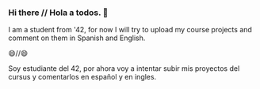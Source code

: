 ### Hi there // Hola a todos. 👋

I am a student from '42, for now I will try to upload my course projects and comment on them in Spanish and English.

:smile://:smile:

Soy estudiante del 42, por ahora voy a intentar subir mis proyectos del cursus y comentarlos en español y en ingles. 


<!--
**ducksdoor/ducksdoor** is a ✨ _special_ ✨ repository because its `README.md` (this file) appears on your GitHub profile.

Here are some ideas to get you started:

- 🔭 I’m currently working on ...
- 🌱 I’m currently learning ...
- 👯 I’m looking to collaborate on ...
- 🤔 I’m looking for help with ...
- 💬 Ask me about ...
- 📫 How to reach me: ...
- 😄 Pronouns: ...
- ⚡ Fun fact: ...
-->
